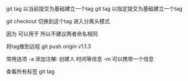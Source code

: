 git tag <tagname> 以当前提交为基础建立一个tag
git tag <tagname> <commit> 以指定提交为基础建立一个tag

git checkout <tagname> 切换到这个tag 进入分离头模式

因为 <tagname> 可以用于 <branchname> 所以不建议两者命名相同

将tag推到远程
git push origin v1.1.3

常用选项
-a 添加注解: 创建人 时间等信息
-m 可以携带一个信息

查看所有标签
git tag
